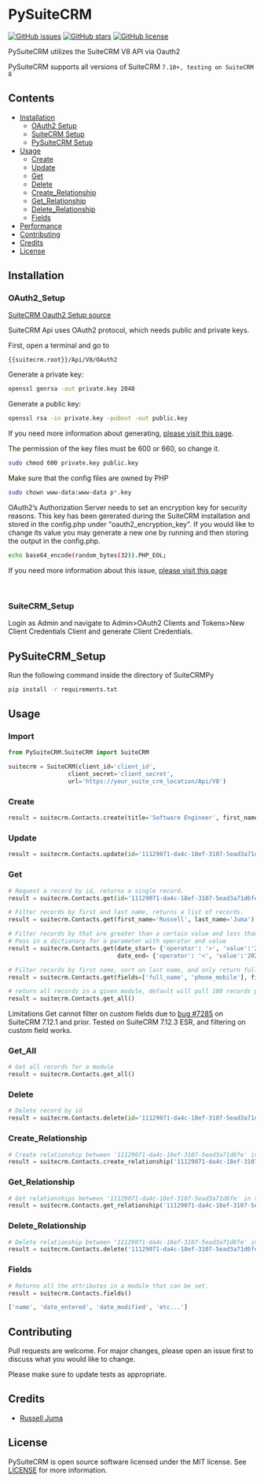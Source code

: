 # PySuiteCRM

[![GitHub issues](https://img.shields.io/github/issues/RussellJuma/PySuiteCRM)](https://github.com/RussellJuma/PySuiteCRM/issues)
[![GitHub stars](https://img.shields.io/github/stars/RussellJuma/PySuiteCRM)](https://github.com/RussellJuma/PySuiteCRM/stargazers)
[![GitHub license](https://img.shields.io/github/license/RussellJuma/PySuiteCRM)](https://github.com/RussellJuma/PySuiteCRM/blob/master/LICENSE)

PySuiteCRM utilizes the SuiteCRM V8 API via Oauth2

PySuiteCRM supports all versions of SuiteCRM `7.10+, testing on SuiteCRM 8`

## Contents

- [Installation](#Installation)
  - [OAuth2 Setup](#OAuth2_Setup)
  - [SuiteCRM Setup](#SuiteCRM_Setup)
  - [PySuiteCRM Setup](#PySuiteCRM_Setup)
- [Usage](#Usage)
  - [Create](#Create)
  - [Update](#Update)
  - [Get](#Get)
  - [Delete](#Delete)
  - [Create_Relationship](#Create_Relationship)
  - [Get_Relationship](#Get_Relationship)
  - [Delete_Relationship](#Delete_Relationship)
  - [Fields](#Fields)
- [Performance](#Performance)
- [Contributing](#Contributing)
- [Credits](#Credits)
- [License](#License)

## Installation

### OAuth2_Setup

[SuiteCRM Oauth2 Setup source](https://docs.suitecrm.com/developer/api/developer-setup-guide/json-api/#_generate_private_and_public_key_for_oauth2)

SuiteCRM Api uses OAuth2 protocol, which needs public and private keys.

First, open a terminal and go to

```
{{suitecrm.root}}/Api/V8/OAuth2
```

Generate a private key:

```bash
openssl genrsa -out private.key 2048
```

Generate a public key:

```bash
openssl rsa -in private.key -pubout -out public.key
```

If you need more information about generating, [please visit this page](https://oauth2.thephpleague.com/installation/).

The permission of the key files must be 600 or 660, so change it.

```bash
sudo chmod 600 private.key public.key
```

Make sure that the config files are owned by PHP

```bash
sudo chown www-data:www-data p*.key
```

OAuth2’s Authorization Server needs to set an encryption key for security reasons. This key has been gererated during the SuiteCRM installation and stored in the config.php under "oauth2_encryption_key". If you would like to change its value you may generate a new one by running and then storing the output in the config.php.

```bash
echo base64_encode(random_bytes(32)).PHP_EOL;
```

If you need more information about this issue, [please visit this page](https://oauth2.thephpleague.com/v5-security-improvements/)

<br/>

### SuiteCRM_Setup

Login as Admin and navigate to Admin>OAuth2 Clients and Tokens>New Client Credentials Client and generate Client Credentials.

## PySuiteCRM_Setup

Run the following command inside the directory of SuiteCRMPy

```bash
pip install -r requirements.txt
```

## Usage

### Import

```python
from PySuiteCRM.SuiteCRM import SuiteCRM

suitecrm = SuiteCRM(client_id='client_id',
                 client_secret='client_secret',
                 url='https://your_suite_crm_location/Api/V8')

```

### Create

```python
result = suitecrm.Contacts.create(title='Software Engineer', first_name='Russell', last_name='Juma')
```

### Update

```python
result = suitecrm.Contacts.update(id='11129071-da4c-18ef-3107-5ead3a71d6fe', account_id='555-555-5555')
```

### Get

```python
# Request a record by id, returns a single record.
result = suitecrm.Contacts.get(id='11129071-da4c-18ef-3107-5ead3a71d6fe')

# Filter records by first and last name, returns a list of records.
result = suitecrm.Contacts.get(first_name='Russell', last_name='Juma')

# Filter records by that are greater than a certain value and less than a certain value.
# Pass in a dictionary for a parameter with operator and value
result = suitecrm.Contacts.get(date_start= {'operator': '>', 'value':'2020-05-08T09:59:00+00:00'},
                               date_end= {'operator': '<', 'value':'2022-05-08T09:59:00+00:00'})

# Filter records by first name, sort on last name, and only return full name and mobile phone in the records.
result = suitecrm.Contacts.get(fields=['full_name', 'phone_mobile'], first_name= 'Sarah', sort='last_name')

# return all records in a given module, default will pull 100 records per Get request to API.
result = suitecrm.Contacts.get_all()

```

Limitations
Get cannot filter on custom fields due to [bug #7285](https://github.com/salesagility/SuiteCRM/issues/7285)
on SuiteCRM 7.12.1 and prior. Tested on SuiteCRM 7.12.3 ESR, and filtering on custom field works.

### Get_All

```python
# Get all records for a module
result = suitecrm.Contacts.get_all()
```

### Delete

```python
# Delete record by id
result = suitecrm.Contacts.delete(id='11129071-da4c-18ef-3107-5ead3a71d6fe')
```

### Create_Relationship

```python
# Create relationship between '11129071-da4c-18ef-3107-5ead3a71d6fe' in the Contacts and Accounts with id ='555-555-5555'
result = suitecrm.Contacts.create_relationship('11129071-da4c-18ef-3107-5ead3a71d6fe', 'Accounts', '555-555-5555')
```

### Get_Relationship

```python
# Get relationships between '11129071-da4c-18ef-3107-5ead3a71d6fe' in the Contacts with any in Accounts.
result = suitecrm.Contacts.get_relationship('11129071-da4c-18ef-3107-5ead3a71d6fe', 'Accounts')
```

### Delete_Relationship

```python
# Delete relationship between '11129071-da4c-18ef-3107-5ead3a71d6fe' in the Contacts and Accounts with id ='555-555-5555'
result = suitecrm.Contacts.delete('11129071-da4c-18ef-3107-5ead3a71d6fe', 'Accounts', '555-555-5555')
```

### Fields

```python
# Returns all the attributes in a module that can be set.
result = suitecrm.Contacts.fields()

['name', 'date_entered', 'date_modified', 'etc...']
```

## Contributing

Pull requests are welcome. For major changes, please open an issue first to discuss what you would like to change.

Please make sure to update tests as appropriate.

## Credits

- [Russell Juma](https://github.com/RussellJuma)

## License

PySuiteCRM is open source software licensed under the MIT license. See [LICENSE](LICENSE) for more information.
